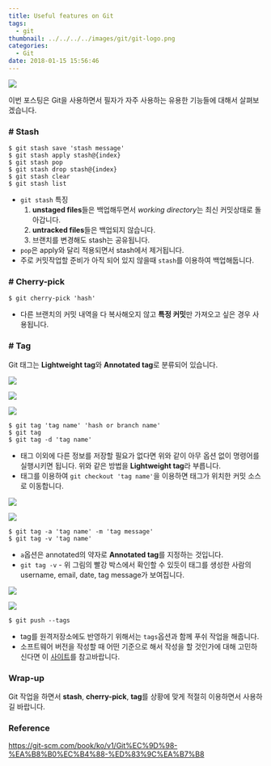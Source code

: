 ```yaml
---
title: Useful features on Git
tags:
  - git
thumbnail: ../../../../images/git/git-logo.png
categories:
  - Git
date: 2018-01-15 15:56:46
---
```



![](../../../../images/git/git-logo.png)

이번 포스팅은 Git을 사용하면서 필자가 자주 사용하는 유용한 기능들에 대해서 살펴보겠습니다.

### # Stash

``` shell
$ git stash save 'stash message'
$ git stash apply stash@{index}
$ git stash pop
$ git stash drop stash@{index}
$ git stash clear
$ git stash list
```

* <code>git stash</code> 특징
  1. **unstaged files**들은 백업해두면서 *working directory*는 최신 커밋상태로 돌아갑니다.
  2. **untracked files**들은 백업되지 않습니다.
  3. 브랜치를 변경해도 stash는 공유됩니다.
* <code>pop</code>은 apply<code></code>와 달리 적용되면서 stash에서 제거됩니다.
* 주로 커밋작업할 준비가 아직 되어 있지 않을때 <code>stash</code>를 이용하여 백업해둡니다.

### # Cherry-pick

``` shell
$ git cherry-pick 'hash'
```

* 다른 브랜치의 커밋 내역을 다 복사해오지 않고 **특정 커밋**만 가져오고 싶은 경우 사용됩니다.

### # Tag

Git 태그는 **Lightweight tag**와 **Annotated tag**로 분류되어 있습니다.

![](../../../../images/git/git-useful-features-on-git-01.png)

![](../../../../images/git/git-useful-features-on-git-02.png)

![](../../../../images/git/git-useful-features-on-git-03.png)

``` shell
$ git tag 'tag name' 'hash or branch name'
$ git tag
$ git tag -d 'tag name'
```

* 태그 이외에 다른 정보를 저장할 필요가 없다면 위와 같이 아무 옵션 없이 명령어를 실행시키면 됩니다. 위와 같은 방법을 **Lightweight tag**라 부릅니다.
* 태그를 이용하여 <code>git checkout 'tag name'</code>을 이용하면 태그가 위치한 커밋 소스로 이동합니다. 

![](../../../../images/git/git-useful-features-on-git-04.png)

![](../../../../images/git/git-useful-features-on-git-05.png)

``` shell
$ git tag -a 'tag name' -m 'tag message'
$ git tag -v 'tag name'
```

* <code>a</code>옵션은 annotated의 약자로 **Annotated tag**를 지정하는 것입니다. 
* <code>git tag -v</code> - 위 그림의 빨강 박스에서 확인할 수 있듯이 태그를 생성한 사람의 username, email, date, tag message가 보여집니다.


![](../../../../images/git/git-useful-features-on-git-06.png)

![](../../../../images/git/git-useful-features-on-git-07.png)

``` shell
$ git push --tags
```

* tag를 원격저장소에도 반영하기 위해서는 <code>tags</code>옵션과 함께 푸쉬 작업을 해줍니다.
* 소프트웨어 버전을 작성할 때 어떤 기준으로 해서 작성을 할 것인가에 대해 고민하신다면 이 [사이트](https://semver.org/)를 참고바랍니다.

### Wrap-up

Git 작업을 하면서 **stash**, **cherry-pick**, **tag**를 상황에 맞게 적절히 이용하면서 사용하길 바랍니다.

### Reference
<https://git-scm.com/book/ko/v1/Git%EC%9D%98-%EA%B8%B0%EC%B4%88-%ED%83%9C%EA%B7%B8>
